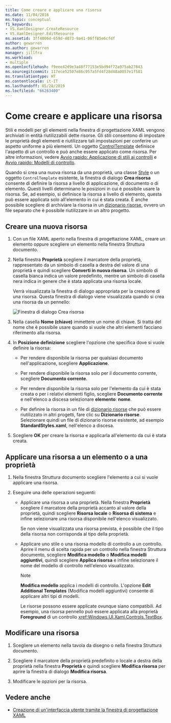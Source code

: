 ```yaml
---
title: Come creare e applicare una risorsa
ms.date: 11/04/2016
ms.topic: conceptual
f1_keywords:
- VS.XamlDesigner.CreateResource
- VS.XamlDesigner.EditResource
ms.assetid: 3ff4006d-659d-4073-9a41-06ff85e6cfdf
author: gewarren
ms.author: gewarren
manager: jillfra
ms.workload:
- multiple
ms.openlocfilehash: f9eee42d9e3a48f77153e5bd94f72a975ab27843
ms.sourcegitcommit: 117ece52507e86c957a5fd4f28d48a0057e1f581
ms.translationtype: HT
ms.contentlocale: it-IT
ms.lasthandoff: 05/28/2019
ms.locfileid: "66263400"
---
```

# <a name="how-to-create-and-apply-a-resource"></a>Come creare e applicare una risorsa

Stili e modelli per gli elementi nella finestra di progettazione XAML vengono archiviati in entità riutilizzabili dette risorse. Gli stili consentono di impostare le proprietà degli elementi e riutilizzare tali impostazioni per conferire un aspetto uniforme a più elementi. Un oggetto [ControlTemplate](/uwp/api/Windows.UI.Xaml.Controls.ControlTemplate) definisce l'aspetto di un controllo e può anche essere applicato come risorsa. Per altre informazioni, vedere [Avvio rapido: Applicazione di stili ai controlli](http://go.microsoft.com/fwlink/?LinkID=248239) e [Avvio rapido: Modelli di controllo](http://go.microsoft.com/fwlink/?LinkID=247982).

Quando si crea una nuova risorsa da una proprietà, una classe [Style](/uwp/api/Windows.UI.Xaml.Style) o un oggetto `ControlTemplate` esistente, la finestra di dialogo **Crea risorsa** consente di definire la risorsa a livello di applicazione, di documento o di elemento. Questi livelli determinano le posizioni in cui è possibile usare la risorsa. Se, ad esempio, si definisce la risorsa a livello di elemento, questa può essere applicata solo all'elemento in cui è stata creata. È anche possibile scegliere di archiviare la risorsa in un [dizionario risorse](/windows/uwp/design/controls-and-patterns/resourcedictionary-and-xaml-resource-references), ovvero un file separato che è possibile riutilizzare in un altro progetto.

## <a name="create-a-new-resource"></a>Creare una nuova risorsa

1. Con un file XAML aperto nella finestra di progettazione XAML, creare un elemento oppure scegliere un elemento nella finestra Struttura documento.

2. Nella finestra **Proprietà** scegliere il marcatore della proprietà, rappresentato da un simbolo di casella a destra del valore di una proprietà e quindi scegliere **Converti in nuova risorsa**. Un simbolo di casella bianca indica un valore predefinito, mentre un simbolo di casella nera indica in genere che è stata applicata una risorsa locale.

     Verrà visualizzata la finestra di dialogo appropriata per la creazione di una risorsa. Questa finestra di dialogo viene visualizzata quando si crea una risorsa da un pennello:

     ![Finestra di dialogo Crea risorsa](../designers/media/xaml_create_resource.png)

3. Nella casella **Nome (chiave)** immettere un nome di chiave. Si tratta del nome che è possibile usare quando si vuole che altri elementi facciano riferimento alla risorsa.

4. In **Posizione definizione** scegliere l'opzione che specifica dove si vuole definire la risorsa:

    - Per rendere disponibile la risorsa per qualsiasi documento nell'applicazione, scegliere **Applicazione**.

    - Per rendere disponibile la risorsa solo per il documento corrente, scegliere **Documento corrente**.

    - Per rendere disponibile la risorsa solo per l'elemento da cui è stata creata o per i relativi elementi figlio, scegliere **Documento corrente** e nell'elenco a discesa selezionare **elemento**: **nome**.

    - Per definire la risorsa in un file di [dizionario risorse](/windows/uwp/design/controls-and-patterns/resourcedictionary-and-xaml-resource-references) che può essere riutilizzato in altri progetti, fare clic su **Dizionario risorse**. Selezionare quindi un file di dizionario risorse esistente, ad esempio **StandardStyles.xaml**, nell'elenco a discesa.

5. Scegliere **OK** per creare la risorsa e applicarla all'elemento da cui è stata creata.

## <a name="apply-a-resource-to-an-element-or-property"></a>Applicare una risorsa a un elemento o a una proprietà

1. Nella finestra Struttura documento scegliere l'elemento a cui si vuole applicare una risorsa.

2. Eseguire una delle operazioni seguenti:

   - Applicare una risorsa a una proprietà. Nella finestra **Proprietà** scegliere il marcatore della proprietà accanto al valore della proprietà, quindi scegliere **Risorsa locale** o **Risorsa di sistema** e infine selezionare una risorsa disponibile nell'elenco visualizzato.

      Se non viene visualizzata una risorsa prevista, è possibile che il tipo della risorsa non corrisponda al tipo della proprietà.

   - Applicare uno stile o una risorsa modello di controllo a un controllo. Aprire il menu di scelta rapida per un controllo nella finestra Struttura documento, scegliere **Modifica modello** o **Modifica modelli aggiuntivi**, quindi scegliere **Applica risorsa** e infine selezionare il nome del modello di controllo nell'elenco visualizzato.

     > [!NOTE]
     > **Modifica modello** applica i modelli di controllo. L'opzione **Edit Additional Templates** (Modifica modelli aggiuntivi) consente di applicare altri tipi di modelli.

     Le risorse possono essere applicate ovunque siano compatibili. Ad esempio, una risorsa pennello può essere applicata alla proprietà **Foreground** di un controllo <xref:Windows.UI.Xaml.Controls.TextBox>.

## <a name="edit-a-resource"></a>Modificare una risorsa

1. Scegliere un elemento nella tavola da disegno o nella finestra Struttura documento.

2. Scegliere il marcatore della proprietà predefinito o locale a destra della proprietà nella finestra **Proprietà** e quindi scegliere **Modifica risorsa** per aprire la finestra di dialogo **Modifica risorsa**.

3. Modificare le opzioni per la risorsa.

## <a name="see-also"></a>Vedere anche

- [Creazione di un'interfaccia utente tramite la finestra di progettazione XAML](../designers/creating-a-ui-by-using-xaml-designer-in-visual-studio.md)

